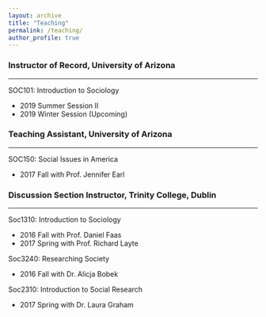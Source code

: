 ```yaml
---
layout: archive
title: "Teaching"
permalink: /teaching/
author_profile: true
---
```


### Instructor of Record, University of Arizona
***
SOC101: Introduction to Sociology  
+ 2019 Summer Session II  
+ 2019 Winter Session (Upcoming)  

### Teaching Assistant, University of Arizona
***
SOC150: Social Issues in America  
+ 2017 Fall with Prof. Jennifer Earl  

### Discussion Section Instructor, Trinity College, Dublin
***
Soc1310: Introduction to Sociology  
+ 2016 Fall with Prof. Daniel Faas  
+ 2017 Spring with Prof. Richard Layte  

Soc3240: Researching Society   
+ 2016 Fall with Dr. Alicja Bobek   

Soc2310: Introduction to Social Research  
+ 2017 Spring with Dr. Laura Graham  
